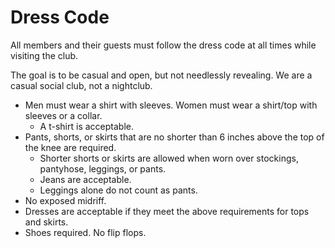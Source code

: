 # Dress Code

All members and their guests must follow the dress code at all times while visiting the club.

The goal is to be casual and open, but not needlessly revealing. We are a casual social club, not a nightclub.

* Men must wear a shirt with sleeves. Women must wear a shirt/top with sleeves or a collar.
  * A t-shirt is acceptable.
* Pants, shorts, or skirts that are no shorter than 6 inches above the top of the knee are required.
  * Shorter shorts or skirts are allowed when worn over stockings, pantyhose, leggings, or pants.
  * Jeans are acceptable.
  * Leggings alone do not count as pants.
* No exposed midriff.
* Dresses are acceptable if they meet the above requirements for tops and skirts.
* Shoes required. No flip flops.
